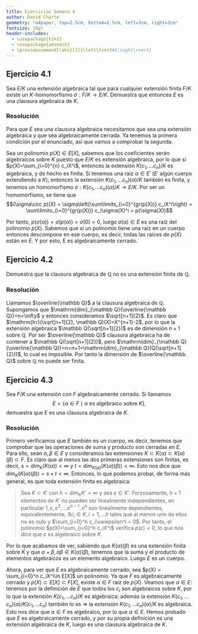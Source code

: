 ```yaml
---
title: Ejercicios Semana 4
author: David Charte
geometry: "a4paper, top=2.5cm, bottom=2.5cm, left=3cm, right=3cm"
fontsize: 10pt
header-includes:
  - \usepackage{tikz}
  - \usepackage{amsmath}
  - \providecommand{\abs}[1]{\left\lvert#1\right\rvert}
---
```


## Ejercicio 4.1

Sea $E/K$ una extensión algebraica tal que para cualquier extensión finita $F/K$ existe un $K$-homomorfismo $\sigma:F/K\longrightarrow E/K$. Demuestra que entonces $E$ es una clausura algebraica de $K$.

### Resolución

Para que $E$ sea una clausura algebraica necesitamos que sea una extensión algebraica y que sea algebraicamente cerrada. Ya tenemos la primera condición por el enunciado, así que vamos a comprobar la segunda.

Sea un polinomio $p(X)\in E[X]$, sabemos que los coeficientes serán algebraicos sobre $K$ puesto que $E/K$ es extensión algebraica, por lo que si $p(X)=\sum_{i=0}^{n} c_iX^i$, entonces la extensión $K(c_1,\dots c_n)/K$ es algebraica, y de hecho es finita. Si tenemos una raíz $\alpha\in E'$ ($E'$ algún cuerpo extendiendo a $K$), entonces la extensión $K(c_1,\dots c_n)(\alpha)/K$ también es finita, y tenemos un homomorfismo $\sigma:K(c_1,\dots c_n)(\alpha)/K\longrightarrow E/K$. Por ser un homomorfismo, se tiene que
$$(\sigma\circ p)(X) = \sigma\left(\sum\limits_{i=0}^{gr(p(X))} c_iX^i\right) = \sum\limits_{i=0}^{gr(p(X))} c_i\sigma(X)^i = p(\sigma(X))$$

Por tanto, $p(\sigma(\alpha)) = \sigma(p(\alpha)) = \sigma(0) = 0$, luego $\sigma(\alpha)\in E$ es una raíz del polinomio $p(X)$. Sabemos que si un polinomio tiene una raíz en un cuerpo entonces descompone en ese cuerpo, es decir, todas las raíces de $p(X)$ están en $E$. Y por esto, E es algebraicamente cerrado.

## Ejercicio 4.2

Demuestra que la clausura algebraica de $\mathbb Q$ no es una extensión finita de $\mathbb Q$.

### Resolución

Llamamos $\overline{\mathbb Q}$ a la clausura algebraica de $\mathbb Q$. Supongamos que $\mathrm{dim}_{\mathbb Q}(\overline{\mathbb Q})=n<\infty$ y entonces consideramos $\sqrt[n+1]{2}$. Es claro que $\mathrm{Irr}(\sqrt[n+1]{2}, \mathbb Q)(X)=X^{n+1}-2$, por lo que la extensión algebraica $\mathbb Q(\sqrt[n+1]{2})$ es de dimensión $n+1$ sobre $\mathbb Q$. Por ser $\overline{\mathbb Q}$ clausura algebraica ha de contener a $\mathbb Q(\sqrt[n+1]{2})$, pero $\mathrm{dim}_{\mathbb Q}(\overline{\mathbb Q})=n<n+1=\mathrm{dim}_{\mathbb Q}(Q(\sqrt[n+1]{2}))$, lo cual es imposible. Por tanto la dimensión de $\overline{\mathbb Q}$ sobre ${\mathbb Q}$ no puede ser finita.

## Ejercicio 4.3

Sea $F/K$ una extensión con $F$ algebraicamente cerrado. Si llamamos
$$ E = \left\{\alpha\in F\mid \alpha\mbox{ es algebraico sobre }K\right\},$$
demuestra que $E$ es una clausura algebraica de $K$.

### Resolución

Primero verificamos que $E$ también es un cuerpo, es decir, tenemos que comprobar que las operaciones de suma y producto son cerradas en $E$. Para ello, sean $\alpha,\beta\in E$ y consideramos las extensiones $K\subset K(\alpha)\subset K(\alpha)(\beta)\subset F$. Es claro que al menos las dos primeras extensiones son finitas, es decir, $s=\mathrm{dim}_K(K(\alpha))<\infty$ y $t=\mathrm{dim}_{K(\alpha)}(K(\alpha)(\beta))<\infty$. Esto nos dice que $\mathrm{dim}_K(K(\alpha)(\beta))=s\times t<\infty$. Entonces, lo que podemos probar, de forma más general, es que toda extensión finita es algebraica:

> Sea $K\subset K'$ con $h=\dim_K{K'}<\infty$ y sea $\varepsilon\in K'$. Forzosamente, $h+1$ elementos de $K'$ no pueden ser linealmente independientes, en particular $1,\varepsilon,\varepsilon^2,\dots \varepsilon^{h-1},\varepsilon^h$ son linealmente dependientes, equivalentemente, $\exists c_i\in K,i=1,\dots h$ tales que al menos uno de ellos no es nulo y $\sum_{i=0}^h c_i\varepsilon^i = 0$. Por tanto, el polinomio $p(X)=\sum_{i=0}^h c_iX^i$ verifica $p(\varepsilon)=0$, lo que nos dice que $\varepsilon$ es algebraico sobre $K$.

Por lo que acabamos de ver, sabiendo que $K(\alpha)(\beta)$ es una extensión finita sobre $K$ y que $\alpha+\beta,\alpha\beta\in K(\alpha)(\beta)$, tenemos que la suma y el producto de elementos algebraicos es un elemento algebraico. Luego $E$ es un cuerpo.

Ahora, para ver que $E$ es algebraicamente cerrado, sea $p(X) = \sum_{i=0}^n c_iX^i\in E[X]$ un polinomio. Ya que $F$ es algebraicamente cerrado y $p(X)\subset E[X]\subset F[X]$, existe $\alpha\in F$ raíz de $p(X)$. Veamos que $\alpha\in E$: tenemos por la definición de $E$ que todos los $c_i$ son algebraicos sobre $K$, por lo que la extensión $K(c_1,\dots c_n)/K$ es algebraica; además la extensión $K(c_1,\dots c_n)(\alpha)/K(c_1,\dots c_n)$ también lo es $\Rightarrow$ la extensión $K(c_1,\dots c_n)(\alpha)/K$ es algebraica. Esto nos dice que $\alpha\in F$ es algebraico, por lo que $\alpha\in E$. Hemos probado que $E$ es algebraicamente cerrado, y por su propia definición es una extensión algebraica de $K$, luego es una clausura algebraica de $K$.
